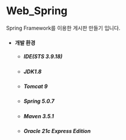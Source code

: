 # Web_Spring
Spring Framework를 이용한 게시판 만들기 입니다.

- #### 개발 환경
  - ##### IDE(STS 3.9.18) 
  - ##### JDK1.8
  - ##### Tomcat 9
  - ##### Spring 5.0.7
  - ##### Maven 3.5.1
  - ##### Oracle 21c Express Edition
